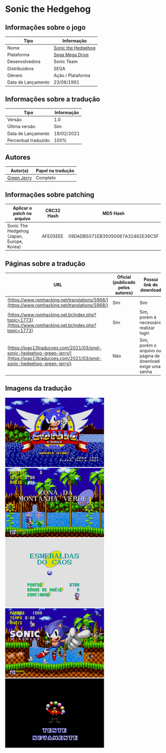 # Sonic the Hedgehog

## Informações sobre o jogo

| Tipo | Informação |
| ----------- | ----------- |
| Nome | [Sonic the Hedgehog](https://www.mobygames.com/game/6579/sonic-the-hedgehog/) |
| Plataforma | [Sega Mega Drive](../../sega-mega-drive/) |
| Desenvolvedora | Sonic Team |
| Distribuidora | SEGA |
| Gênero | Ação / Plataforma |
| Data de Lançamento | 23/06/1991 |

## Informações sobre a tradução

| Tipo | Informação |
| ----------- | ----------- |
| Versão | 1.0 |
| Última versão | Sim |
| Data de Lançamento | 19/02/2021 |
| Percentual traduzido | 100% |

## Autores

| Autor(a) | Papel na tradução |
| ----------- | ----------- |
| [Green Jerry](../../../autores/green-jerry/) | Completo |

## Informações sobre patching

| Aplicar o patch no arquivo | CRC32 Hash | MD5 Hash |
| ----------- | ----------- | ----------- |
| Sonic The Hedgehog (Japan, Europe, Korea) | AFE05EEE | 09DADB5071EB35050067A32462E39C5F |

## Páginas sobre a tradução

| URL | Oficial (publicado pelos autores) | Possuí link de download |
| ----------- | ----------- | ----------- |
| [https://www.romhacking.net/translations/5968/](https://www.romhacking.net/translations/5968/) | Sim | Sim |
| [https://www.romhacking.net.br/index.php?topic=1773](https://www.romhacking.net.br/index.php?topic=1773) | Sim | Sim, porém é necessário realizar login |
| [https://joao13traducoes.com/2021/03/smd-sonic-hedgehog-green-jerry/](https://joao13traducoes.com/2021/03/smd-sonic-hedgehog-green-jerry/) | Não | Sim, porém o arquivo ou página de download exige uma senha |

## Imagens da tradução

![Imagem de exemplo da tradução 1](1.png)
![Imagem de exemplo da tradução 2](2.png)
![Imagem de exemplo da tradução 3](3.png)
![Imagem de exemplo da tradução 4](4.png)
![Imagem de exemplo da tradução 5](5.png)